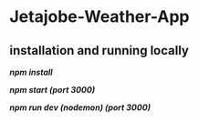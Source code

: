 # Jetajobe-Weather-App

## installation and running locally

**_npm install_**


**_npm start (port 3000)_**


**_npm run dev (nodemon) (port 3000)_**
